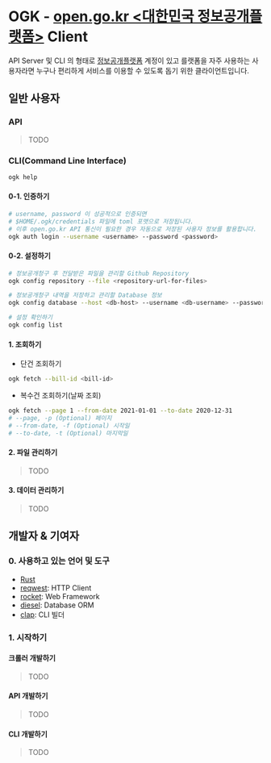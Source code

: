# OGK - [open.go.kr <대한민국 정보공개플랫폼>](https://open.go.kr) Client
API Server 및 CLI 의 형태로 [정보공개플랫폼](https://open.go.kr) 계정이 있고 를랫폼을 자주 사용하는 사용자라면 누구나 편리하게 서비스를 이용할 수 있도록 돕기 위한 클라이언트입니다.

## 일반 사용자
### API
> TODO

### CLI(Command Line Interface)
```bash
ogk help
```

#### 0-1. 인증하기
```bash
# username, password 이 성공적으로 인증되면
# $HOME/.ogk/credentials 파일에 toml 포맷으로 저장됩니다.
# 이후 open.go.kr API 통신이 필요한 경우 자동으로 저장된 사용자 정보를 활용합니다.
ogk auth login --username <username> --password <password>
```

#### 0-2. 설정하기
```bash
# 정보공개청구 후 전달받은 파일을 관리할 Github Repository
ogk config repository --file <repository-url-for-files>

# 정보공개청구 내역을 저장하고 관리할 Database 정보
ogk config database --host <db-host> --username <db-username> --password <db-password>

# 설정 확인하기
ogk config list
```

#### 1. 조회하기

- 단건 조회하기
```bash
ogk fetch --bill-id <bill-id>
```

- 복수건 조회하기(날짜 조회)
```bash
ogk fetch --page 1 --from-date 2021-01-01 --to-date 2020-12-31
# --page, -p (Optional) 페이지
# --from-date, -f (Optional) 시작일
# --to-date, -t (Optional) 마지막일
```

#### 2. 파일 관리하기
> TODO

#### 3. 데이터 관리하기
> TODO


## 개발자 & 기여자

### 0. 사용하고 있는 언어 및 도구
- [Rust](https://www.rust-lang.org/)
- [reqwest](https://docs.rs/reqwest/0.10.10/reqwest): HTTP Client
- [rocket](https://rocket.rs/): Web Framework
- [diesel](https://diesel.rs/): Database ORM
- [clap](https://docs.rs/clap/3.0.0-beta.2/clap): CLI 빌더

### 1. 시작하기
#### 크롤러 개발하기
> TODO

#### API 개발하기
> TODO

#### CLI 개발하기
> TODO